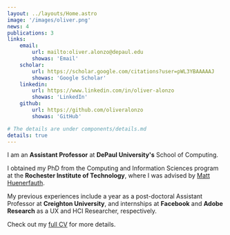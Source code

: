 ```yaml
---
layout: ../layouts/Home.astro
image: '/images/oliver.png'
news: 4
publications: 3
links:
    email:
        url: mailto:oliver.alonzo@depaul.edu
        showas: 'Email'
    scholar:
        url: https://scholar.google.com/citations?user=pWL3YBAAAAAJ
        showas: 'Google Scholar'
    linkedin:
        url: https://www.linkedin.com/in/oliver-alonzo
        showas: 'LinkedIn'
    github:
        url: https://github.com/oliveralonzo
        showas: 'GitHub'

# The details are under components/details.md
details: true
---
```


<!-- ![Alt text](../assets/oliver.png) -->

I am an **Assistant Professor** at **DePaul University's** School of Computing. 

I obtained my PhD from the Computing and Information Sciences program at the **Rochester Institute of Technology**, where I was advised by [Matt Huenerfauth](https://huenerfauth.ist.rit.edu). 

My previous experiences include a year as a post-doctoral Assistant Professor at **Creighton University**, and internships at **Facebook** and **Adobe Research** as a UX and HCI Researcher, respectively.

Check out my [full CV](/cv) for more details.
